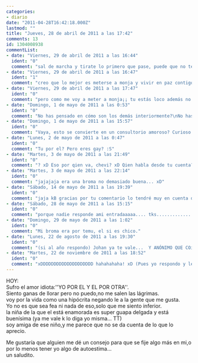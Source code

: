 ```yaml
---
categories:
- diario
date: "2011-04-28T16:42:18.000Z"
lastmod: ""
title: "Jueves, 28 de abril de 2011 a las 17:42"
comments: 13
id: 1304008938
commentList:
- date: "Viernes, 29 de abril de 2011 a las 16:44"
  ident: "0"
  comment: "sal de marcha y tirate lo primero que pase, puede que no te suba el autoestima pero lo pasarás bien"
- date: "Viernes, 29 de abril de 2011 a las 16:47"
  ident: "1"
  comment: "creo que lo mejor es meterse a monja y vivir en paz contigo misma"
- date: "Viernes, 29 de abril de 2011 a las 17:47"
  ident: "0"
  comment: "pero como me voy a meter a monja¡¡ tu estás loco además no soy católica soy evangélica.\npor cierto johan son algo mucho de fiesta porque la verdad:tengo15años ¡¡ xd pero vamos k con 15 ya podría salir por ahii.\nsalgo a la calle con mis amigos y tal pero vamos no mucho por los estudios y tal xd.\naún así solo quiero consejitos plis que la gente me de todos los que pueda :)"
- date: "Domingo, 1 de mayo de 2011 a las 0:53"
  ident: "0"
  comment: "No has pensado en cómo son los demás interiormente?\nNo has pensado que tal vez ellos se sientan inferiores como tú y también intenten ocultarlo?\nLos humanos somos muuuuy parecidos entre nosotros aunque no lo parezca, queremos conseguir lo mismo, pero de diferentes maneras. Intentamos aparentar que somos diferentes, \"guays\" o los mejores para tener el aprecio de los demás y sentirnos seguros, pero en realidad lo que importa es lo que está dentro. Por eso tienes que mirar en tu propio interior, buscar tus cualidades y sacarlas a relucir, y ser siempre espontánea y sincera. Sólo con eso la vida te irá llevando por tu camino y tal vez ese chico te vea de verdad, o tal vez encuentres a otro que sea aún mejor para tí.\nY si no te sirve esto... la adolescencia es jodida, ya pasará. xD\nSuerte"
- date: "Domingo, 1 de mayo de 2011 a las 15:57"
  ident: "0"
  comment: "Vaya, esto se convierte en un consultorio amoroso? Curioso curioso xDD\nYo stoy igual! Yo por el y el por otra, pero en mi caso es mas.. \"complicado\" xDDDDD\nSuerte, moza!"
- date: "Lunes, 2 de mayo de 2011 a las 0:47"
  ident: "0"
  comment: "Tu por el? Pero eres gay? :S"
- date: "Martes, 3 de mayo de 2011 a las 21:49"
  ident: "0"
  comment: "? xD Eso por qien va, chevi? xD Qien habla desde tu cuenta?"
- date: "Martes, 3 de mayo de 2011 a las 22:14"
  ident: "0"
  comment: "jajajaja era una broma no demasiado buena... xD"
- date: "Sábado, 14 de mayo de 2011 a las 19:39"
  ident: "0"
  comment: "jaja kB gracias por tu comentario lo tendré muy en cuenta de verdad gracias\nsuerte a ti también Temu\nPOR CIERTO CHEVI A QUE VENIA ESA BROMA...soy tía como coño quieres que sea gay?"
- date: "Sábado, 28 de mayo de 2011 a las 15:15"
  ident: "0"
  comment: "porque nadie responde ami entradaaaaa.... tks..........................."
- date: "Domingo, 29 de mayo de 2011 a las 1:02"
  ident: "0"
  comment: "Mi broma era por temu, el si es chico."
- date: "Lunes, 22 de agosto de 2011 a las 19:30"
  ident: "0"
  comment: "(si al año respondo) Johan ya te vale...  Y ANÓNIMO QUE COíƒâ€˜O A MONJA¡¡¡"
- date: "Martes, 22 de noviembre de 2011 a las 18:52"
  ident: "0"
  comment: "xDDDDDDDDDDDDDDDDDDDD hahahahaha! xD (Pues yo respondo y leo ahora xD GRAN IDEA, @Chevi, lo de recordarte entradas comentadas! xDDDDDDDDDDDDDDDDD)"
---
```


HOY:  
Sufro el amor idiota:\'\'YO POR EL Y EL POR OTRA\'\'.  
Siento ganas de llorar pero no puedo,no me salen las lágrimas.  
voy por la vida como una hipócrita negando le a la gente que me gusta.  
Yo no es que sea fea ni nada de eso,solo que me siento inferior.  
la niña de la que el está enamorada es super guapa delgada y está buenísima (ya me vale k lo diga yo misma... TT)  
soy amiga de ese niño,y me parece que no se da cuenta de lo que lo aprecio.  
  
Me gustaría que alguien me dé un consejo para que se fije algo más en mi,o por lo menos tener yo algo de autoestima...  
un saludito.